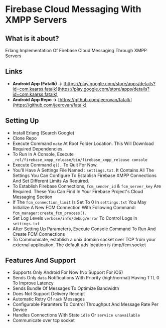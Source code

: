 # Firebase Cloud Messaging With XMPP Servers

## What is it about?
Erlang Implementation Of Firebase Cloud Messaging Through XMPP Servers

## Links
- **Android App (Fatalk) ->** [https://play.google.com/store/apps/details?id=com.kaarss.fatalk](https://play.google.com/store/apps/details?id=com.kaarss.fatalk)
- **Android App Repo ->** [https://github.com/jeerovan/fatalk](https://github.com/jeerovan/fatalk)

## Setting Up
- Install Erlang (Search Google)
- Clone Repo
- Execute Command `make` At Root Folder Location. This Will Download Required Dependencies.
- To Run In A Console, Execute `_rel/firebase_xmpp_release/bin/firebase_xmpp_release console`
- Execute Command `q().` To Quit For Now.
- You'll Have A Settings File Named : `settings.txt`. It Contains All The Settings You Can Configure To Establish Firebase XMPP Connections And Set Different Limits As Required.
- To Establish Firebase Connections, `fcm_sender_id` & `fcm_server_key` Are Required. These You Can Find In Your Firebase Project's Cloud Messaging Section
- If The `fcm_connection_limit` Is Set To 0 In `settings.txt` You May Initialize A New FCM Connection With Following Command: `fcm_manager:create_fcm_process().`
- Set Log Levels `verbose/info/debug/error` To Control Logs In `settings.txt`
- After Setting Up Parameters, Execute Console Command To Run And Create FCM Connections
- To Communicate, establish a unix domain socket over TCP from your external application. The default uds location is /tmp/fcm.socket

## Features And Support
- Supports Only Android For Now (No Support For iOS)
- Sends Only `data` Notifications With Priority (high/normal) Having TTL 0 To Improve Latency
- Sends Bundle Of Messages To Optimize Bandwidth
- Does Not Support Delivery Receipt
- Automatic Retry Of `nack` Messages
- Configurable Paramters To Control Throughput And Message Rate Per Device
- Handles Connections With State `idle` Or `service unavailable`
- Communicate over tcp socket
